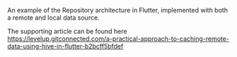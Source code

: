 An example of the Repository architecture in Flutter, implemented with both a remote and local data source.

The supporting article can be found here https://levelup.gitconnected.com/a-practical-approach-to-caching-remote-data-using-hive-in-flutter-b2bcff5bfdef
